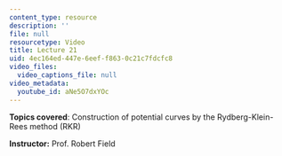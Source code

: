 ```yaml
---
content_type: resource
description: ''
file: null
resourcetype: Video
title: Lecture 21
uid: 4ec164ed-447e-6eef-f863-0c21c7fdcfc8
video_files:
  video_captions_file: null
video_metadata:
  youtube_id: aNe5O7dxYOc
---
```


**Topics covered**: Construction of potential curves by the Rydberg-Klein-Rees method (RKR)

**Instructor:** Prof. Robert Field